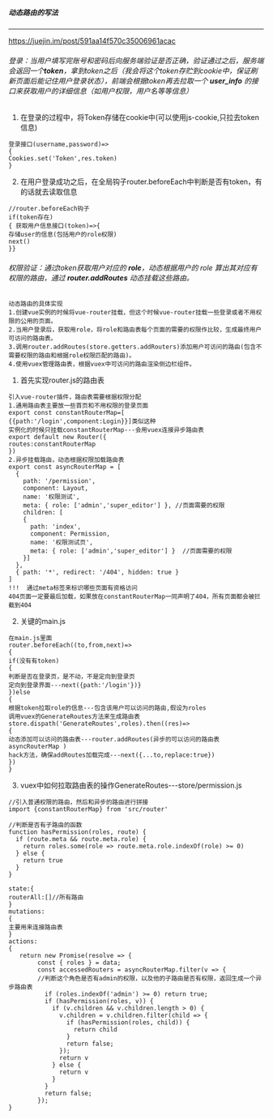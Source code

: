 ##### 动态路由的写法

---

https://juejin.im/post/591aa14f570c35006961acac

###### 登录：当用户填写完账号和密码后向服务端验证是否正确，验证通过之后，服务端会返回一个**token**，拿到token之后（我会将这个token存贮到cookie中，保证刷新页面后能记住用户登录状态），前端会根据token再去拉取一个 **user_info** 的接口来获取用户的详细信息（如用户权限，用户名等等信息）

1. 在登录的过程中，将Token存储在cookie中(可以使用js-cookie,只拉去token信息)

``` 
登录接口(username,password)=>
{
Cookies.set('Token',res.token)
}
```

2. 在用户登录成功之后，在全局钩子router.beforeEach中判断是否有token，有的话就去读取信息

``` 
//router.beforeEach钩子
if(token存在)
{ 获取用户信息接口(token)=>{
存储user的信息(包括用户的role权限)
next()
}}
```

###### 权限验证：通过token获取用户对应的 **role**，动态根据用户的 role 算出其对应有权限的路由，通过 **router.addRoutes** 动态挂载这些路由。

```
动态路由的具体实现
1.创建vue实例的时候将vue-router挂载，但这个时候vue-router挂载一些登录或者不用权限的公用的页面。
2.当用户登录后，获取用role，将role和路由表每个页面的需要的权限作比较，生成最终用户可访问的路由表。
3.调用router.addRoutes(store.getters.addRouters)添加用户可访问的路由(包含不需要权限的路由和根据role权限匹配的路由)。
4.使用vuex管理路由表，根据vuex中可访问的路由渲染侧边栏组件。
```

1. 首先实现router.js的路由表

``` 
引入vue-router插件，路由表需要根据权限分配
1.通用路由表主要放一些首页和不用权限的登录页面
export const constantRouterMap=[
{{path:'/login',component:Login}}]类似这种
实例化的时候只挂载constantRouterMap---会用vuex连接异步路由表
export default new Router({
routes:constantRouterMap
})
2.异步挂载路由，动态根据权限加载路由表
export const asyncRouterMap = [
  {
    path: '/permission',
    component: Layout,
    name: '权限测试',
    meta: { role: ['admin','super_editor'] }, //页面需要的权限
    children: [
    { 
      path: 'index',
      component: Permission,
      name: '权限测试页',
      meta: { role: ['admin','super_editor'] }  //页面需要的权限
    }]
  },
  { path: '*', redirect: '/404', hidden: true }
]
!!!  通过meta标签来标识哪些页面有资格访问
404页面一定要最后加载，如果放在constantRouterMap一同声明了404，所有页面都会被拦截到404
```

2. 关键的main.js

``` 
在main.js里面
router.beforeEach((to,from,next)=>
{
if(没有有token)
{
判断是否在登录页，是不动，不是定向到登录页
定向到登录界面---next({path:'/login'})}
})else
{
根据token拉取role的信息---包含该用户可以访问的路由,假设为roles
调用vuex的GenerateRoutes方法来生成路由表
store.dispath('GenerateRoutes',roles).then((res)=>
{
动态添加可以访问的路由表---router.addRoutes(异步的可以访问的路由表asyncRouterMap )
hack方法，确保addRoutes加载完成---next({...to,replace:true})
})
}
```

3. vuex中如何拉取路由表的操作GenerateRoutes---store/permission.js

``` 
//引入普通权限的路由，然后和异步的路由进行拼接
import {constantRouterMap} from 'src/router'

//判断是否有子路由的函数
function hasPermission(roles, route) {
  if (route.meta && route.meta.role) {
    return roles.some(role => route.meta.role.indexOf(role) >= 0)
  } else {
    return true
  }
}

state:{
routerAll:[]//所有路由
}
mutations:
{
主要用来连接路由表
}
actions:
{
   return new Promise(resolve => {
        const { roles } = data;
        const accessedRouters = asyncRouterMap.filter(v => {
        //判断这个角色是否有admin的权限，以及他的子路由是否有权限，返回生成一个异步路由表
          if (roles.indexOf('admin') >= 0) return true;
          if (hasPermission(roles, v)) {
            if (v.children && v.children.length > 0) {
              v.children = v.children.filter(child => {
                if (hasPermission(roles, child)) {
                  return child
                }
                return false;
              });
              return v
            } else {
              return v
            }
          }
          return false;
        });
}
```

